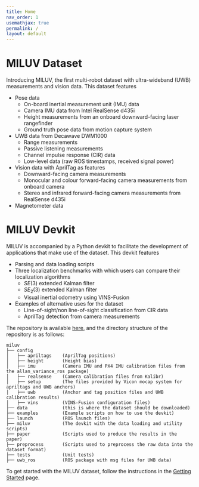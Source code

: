 ```yaml
---
title: Home
nav_order: 1
usemathjax: true
permalink: /
layout: default
---
```


# MILUV Dataset

Introducing MILUV, the first multi-robot dataset with ultra-wideband (UWB) measurements and vision data. This dataset features
* Pose data
  * On-board inertial measurement unit (IMU) data
  * Camera IMU data from Intel RealSense d435i
  * Height measurements from an onboard downward-facing laser rangefinder
  * Ground truth pose data from motion capture system
* UWB data from Decawave DWM1000
  * Range measurements
  * Passive listening measurements
  * Channel impulse response (CIR) data
  * Low-level data (raw ROS timestamps, received signal power)
* Vision data with AprilTag as features
  * Downward-facing camera measurements
  * Monocular and colour forward-facing camera measurements from onboard camera
  * Stereo and infrared forward-facing camera measurements from RealSense d435i
* Magnetometer data

# MILUV Devkit
MILUV is accompanied by a Python devkit to facilitate the development of applications that make use of the dataset. This devkit features
* Parsing and data loading scripts
* Three localization benchmarks with which users can compare their localization algorithms
  * $SE(3)$ extended Kalman filter
  * $SE_{2}(3)$ extended Kalman filter
  * Visual inertial odometry using VINS-Fusion
* Examples of alternative uses for the dataset
  * Line-of-sight/non line-of-sight classification from CIR data
  * AprilTag detection from camera measurements

The repository is available [here](https://github.com/decargroup/miluv), and the directory structure of the repository is as follows:
```
miluv
├── config
│   ├── apriltags    (AprilTag positions)
│   ├── height       (Height bias)
│   ├── imu          (Camera IMU and PX4 IMU calibration files from the allan_variance_ros package)
│   ├── realsense    (Camera calibration files from Kalibr)
│   ├── setup        (The files provided by Vicon mocap system for apriltags and UWB anchors)
│   ├── uwb          (Anchor and tag position files and UWB calibration results)
│   ├── vins         (VINS-Fusion configuration files)
├── data             (this is where the dataset should be downloaded)
├── examples         (Example scripts on how to use the devkit)
├── launch           (ROS launch files)
├── miluv            (The devkit with the data loading and utility scripts)
├── paper            (Scripts used to produce the results in the paper)
├── preprocess       (Scripts used to preprocess the raw data into the dataset format)
├── tests            (Unit tests)
├── uwb_ros          (ROS package with msg files for UWB data)
```

To get started with the MILUV dataset, follow the instructions in the [Getting Started](https://decargroup.github.io/miluv/docs/gettingstarted.html) page.
